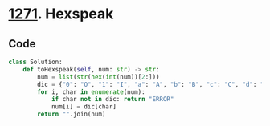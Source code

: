 # [1271](https://leetcode.com/problems/hexspeak/). Hexspeak


## Code 

``` python
class Solution:
    def toHexspeak(self, num: str) -> str:
        num = list(str(hex(int(num))[2:]))
        dic = {"0": "O", "1": "I", "a": "A", "b": "B", "c": "C", "d": "D", "e": "E", "f": "F"}
        for i, char in enumerate(num):
            if char not in dic: return "ERROR"
            num[i] = dic[char]
        return "".join(num)
```